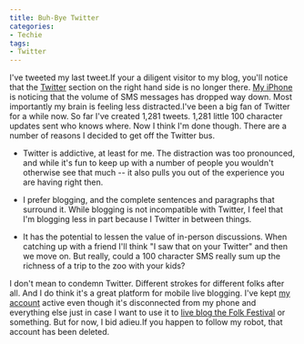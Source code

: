 ```yaml
---
title: Buh-Bye Twitter
categories:
- Techie
tags:
- Twitter
---
```


I've tweeted my last tweet.If your a diligent visitor to my blog, you'll notice that the [Twitter](http://www.twitter.com/) section on the right hand side is no longer there. [My iPhone](/thingelstad/iphone-day-via-twitter) is noticing that the volume of SMS messages has dropped way down. Most importantly my brain is feeling less distracted.I've been a big fan of Twitter for a while now. So far I've created 1,281 tweets. 1,281 little 100 character updates sent who knows where. Now I think I'm done though. There are a number of reasons I decided to get off the Twitter bus.

  * Twitter is addictive, at least for me. The distraction was too pronounced, and while it's fun to keep up with a number of people you wouldn't otherwise see that much -- it also pulls you out of the experience you are having right then.


  * I prefer blogging, and the complete sentences and paragraphs that surround it. While blogging is not incompatible with Twitter, I feel that I'm blogging less in part because I Twitter in between things.


  * It has the potential to lessen the value of in-person discussions. When catching up with a friend I'll think "I saw that on your Twitter" and then we move on. But really, could a 100 character SMS really sum up the richness of a trip to the zoo with your kids?

I don't mean to condemn Twitter. Different strokes for different folks after all. And I do think it's a great platform for mobile live blogging. I've kept [my account](http://twitter.com/thingles) active even though it's disconnected from my phone and everything else just in case I want to use it to [live blog the Folk Festival](/thingelstad/2007-winnipeg-folk-fest-via-twitter) or something. But for now, I bid adieu.If you happen to follow my robot, that account has been deleted.
